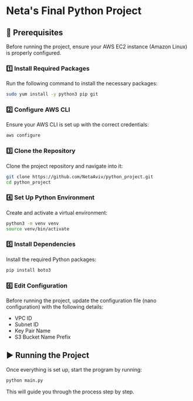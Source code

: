 # Neta's Final Python Project

## 📌 Prerequisites

Before running the project, ensure your AWS EC2 instance (Amazon Linux) is properly configured.

### 1️⃣ Install Required Packages
Run the following command to install the necessary packages:
```sh
sudo yum install -y python3 pip git
```

### 2️⃣ Configure AWS CLI
Ensure your AWS CLI is set up with the correct credentials:
```sh
aws configure
```

### 3️⃣ Clone the Repository
Clone the project repository and navigate into it:
```sh
git clone https://github.com/NetaAviv/python_project.git
cd python_project
```

### 4️⃣ Set Up Python Environment
Create and activate a virtual environment:
```sh
python3 -m venv venv
source venv/bin/activate
```

### 5️⃣ Install Dependencies
Install the required Python packages:
```sh
pip install boto3
```

### 6️⃣ Edit Configuration
Before running the project, update the configuration file (nano configuration) with the following details:
- VPC ID
- Subnet ID
- Key Pair Name
- S3 Bucket Name Prefix

## ▶️ Running the Project
Once everything is set up, start the program by running:
```sh
python main.py
```
This will guide you through the process step by step.

